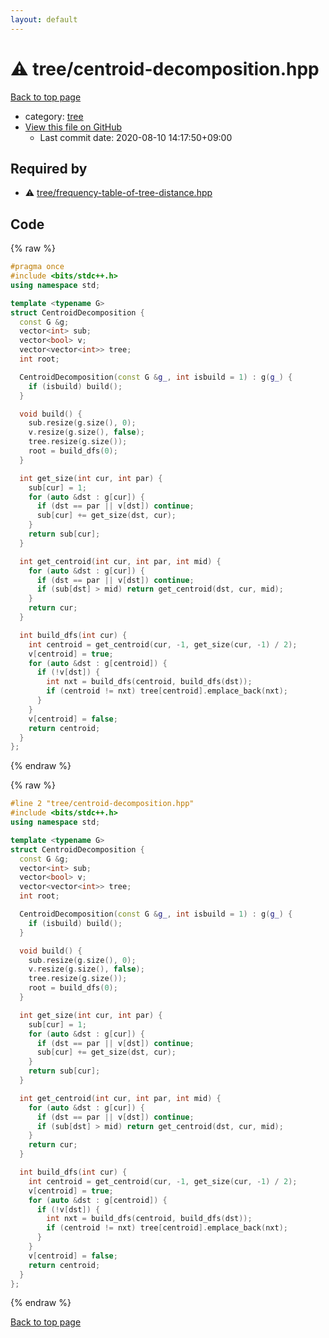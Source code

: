 ```yaml
---
layout: default
---
```


<!-- mathjax config similar to math.stackexchange -->
<script type="text/javascript" async
  src="https://cdnjs.cloudflare.com/ajax/libs/mathjax/2.7.5/MathJax.js?config=TeX-MML-AM_CHTML">
</script>
<script type="text/x-mathjax-config">
  MathJax.Hub.Config({
    TeX: { equationNumbers: { autoNumber: "AMS" }},
    tex2jax: {
      inlineMath: [ ['$','$'] ],
      processEscapes: true
    },
    "HTML-CSS": { matchFontHeight: false },
    displayAlign: "left",
    displayIndent: "2em"
  });
</script>

<script type="text/javascript" src="https://cdnjs.cloudflare.com/ajax/libs/jquery/3.4.1/jquery.min.js"></script>
<script src="https://cdn.jsdelivr.net/npm/jquery-balloon-js@1.1.2/jquery.balloon.min.js" integrity="sha256-ZEYs9VrgAeNuPvs15E39OsyOJaIkXEEt10fzxJ20+2I=" crossorigin="anonymous"></script>
<script type="text/javascript" src="../../assets/js/copy-button.js"></script>
<link rel="stylesheet" href="../../assets/css/copy-button.css" />


# :warning: tree/centroid-decomposition.hpp

<a href="../../index.html">Back to top page</a>

* category: <a href="../../index.html#c0af77cf8294ff93a5cdb2963ca9f038">tree</a>
* <a href="{{ site.github.repository_url }}/blob/master/tree/centroid-decomposition.hpp">View this file on GitHub</a>
    - Last commit date: 2020-08-10 14:17:50+09:00




## Required by

* :warning: <a href="frequency-table-of-tree-distance.hpp.html">tree/frequency-table-of-tree-distance.hpp</a>


## Code

<a id="unbundled"></a>
{% raw %}
```cpp
#pragma once
#include <bits/stdc++.h>
using namespace std;

template <typename G>
struct CentroidDecomposition {
  const G &g;
  vector<int> sub;
  vector<bool> v;
  vector<vector<int>> tree;
  int root;

  CentroidDecomposition(const G &g_, int isbuild = 1) : g(g_) {
    if (isbuild) build();
  }

  void build() {
    sub.resize(g.size(), 0);
    v.resize(g.size(), false);
    tree.resize(g.size());
    root = build_dfs(0);
  }

  int get_size(int cur, int par) {
    sub[cur] = 1;
    for (auto &dst : g[cur]) {
      if (dst == par || v[dst]) continue;
      sub[cur] += get_size(dst, cur);
    }
    return sub[cur];
  }

  int get_centroid(int cur, int par, int mid) {
    for (auto &dst : g[cur]) {
      if (dst == par || v[dst]) continue;
      if (sub[dst] > mid) return get_centroid(dst, cur, mid);
    }
    return cur;
  }

  int build_dfs(int cur) {
    int centroid = get_centroid(cur, -1, get_size(cur, -1) / 2);
    v[centroid] = true;
    for (auto &dst : g[centroid]) {
      if (!v[dst]) {
        int nxt = build_dfs(centroid, build_dfs(dst));
        if (centroid != nxt) tree[centroid].emplace_back(nxt);
      }
    }
    v[centroid] = false;
    return centroid;
  }
};
```
{% endraw %}

<a id="bundled"></a>
{% raw %}
```cpp
#line 2 "tree/centroid-decomposition.hpp"
#include <bits/stdc++.h>
using namespace std;

template <typename G>
struct CentroidDecomposition {
  const G &g;
  vector<int> sub;
  vector<bool> v;
  vector<vector<int>> tree;
  int root;

  CentroidDecomposition(const G &g_, int isbuild = 1) : g(g_) {
    if (isbuild) build();
  }

  void build() {
    sub.resize(g.size(), 0);
    v.resize(g.size(), false);
    tree.resize(g.size());
    root = build_dfs(0);
  }

  int get_size(int cur, int par) {
    sub[cur] = 1;
    for (auto &dst : g[cur]) {
      if (dst == par || v[dst]) continue;
      sub[cur] += get_size(dst, cur);
    }
    return sub[cur];
  }

  int get_centroid(int cur, int par, int mid) {
    for (auto &dst : g[cur]) {
      if (dst == par || v[dst]) continue;
      if (sub[dst] > mid) return get_centroid(dst, cur, mid);
    }
    return cur;
  }

  int build_dfs(int cur) {
    int centroid = get_centroid(cur, -1, get_size(cur, -1) / 2);
    v[centroid] = true;
    for (auto &dst : g[centroid]) {
      if (!v[dst]) {
        int nxt = build_dfs(centroid, build_dfs(dst));
        if (centroid != nxt) tree[centroid].emplace_back(nxt);
      }
    }
    v[centroid] = false;
    return centroid;
  }
};

```
{% endraw %}

<a href="../../index.html">Back to top page</a>

